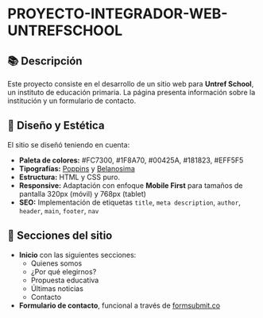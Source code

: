 # PROYECTO-INTEGRADOR-WEB-UNTREFSCHOOL

## 📚 Descripción
Este proyecto consiste en el desarrollo de un sitio web para **Untref School**, un instituto de educación primaria. La página presenta información sobre la institución y un formulario de contacto.

## 🎨 Diseño y Estética
El sitio se diseñó teniendo en cuenta:
- **Paleta de colores:** #FC7300, #1F8A70, #00425A, #181823, #EFF5F5
- **Tipografías:** [Poppins](https://fonts.google.com/specimen/Poppins) y [Belanosima](https://fonts.google.com/specimen/Belanosima)
- **Estructura:** HTML y CSS puro.
- **Responsive:** Adaptación con enfoque **Mobile First** para tamaños de pantalla 320px (móvil) y 768px (tablet)
- **SEO:** Implementación de etiquetas `title`, `meta description`, `author`, `header`, `main`, `footer`, `nav`

## 📌 Secciones del sitio
- **Inicio** con las siguientes secciones:
  - Quienes somos
  - ¿Por qué elegirnos?
  - Propuesta educativa
  - Últimas noticias
  - Contacto
- **Formulario de contacto**, funcional a través de [formsubmit.co](https://formsubmit.co)
